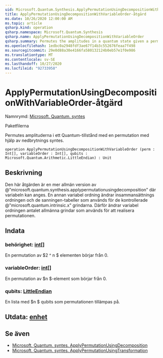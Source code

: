 ```yaml
---
uid: Microsoft.Quantum.Synthesis.ApplyPermutationUsingDecompositionWithVariableOrder
title: ApplyPermutationUsingDecompositionWithVariableOrder-åtgärd
ms.date: 10/26/2020 12:00:00 AM
ms.topic: article
qsharp.kind: operation
qsharp.namespace: Microsoft.Quantum.Synthesis
qsharp.name: ApplyPermutationUsingDecompositionWithVariableOrder
qsharp.summary: Permutes the amplitudes in a quantum state given a permutation using decomposition-based synthesis.
ms.openlocfilehash: 1edbc0a2948fdf3ae67f14b3c552676feaa7f498
ms.sourcegitcommit: 29e0d88a30e4166fa580132124b0eb57e1f0e986
ms.translationtype: MT
ms.contentlocale: sv-SE
ms.lasthandoff: 10/27/2020
ms.locfileid: "92733958"
---
```

# <a name="applypermutationusingdecompositionwithvariableorder-operation"></a>ApplyPermutationUsingDecompositionWithVariableOrder-åtgärd

Namnrymd: [Microsoft. Quantum. syntes](xref:Microsoft.Quantum.Synthesis)

Paketfilerna [](https://nuget.org/packages/)


Permutes amplituderna i ett Quantum-tillstånd med en permutation med hjälp av nedbrytnings syntes.

```qsharp
operation ApplyPermutationUsingDecompositionWithVariableOrder (perm : Int[], variableOrder : Int[], qubits : Microsoft.Quantum.Arithmetic.LittleEndian) : Unit
```


## <a name="description"></a>Beskrivning

Den här åtgärden är en mer allmän version av @"microsoft.quantum.synthesis.applypermutationusingdecomposition" där variabeln kan anges. En annan variabel ordning ändrar insammansättnings ordningen och de sanningen-tabeller som används för de kontrollerade @"microsoft.quantum.intrinsic.x" grindarna.  Därför ändrar variabel ordningen antalet allmänna grindar som används för att realisera permutationen.

## <a name="input"></a>Indata

### <a name="perm--int"></a>behörighet: [int](xref:microsoft.quantum.lang-ref.int)[]

En permutation av $2 ^ n $ elementen börjar från 0.


### <a name="variableorder--int"></a>variableOrder: [int](xref:microsoft.quantum.lang-ref.int)[]

En permutation av $n $-element som börjar från 0.


### <a name="qubits--littleendian"></a>qubits: [LittleEndian](xref:Microsoft.Quantum.Arithmetic.LittleEndian)

En lista med $n $ qubits som permutationen tillämpas på.



## <a name="output--unit"></a>Utdata: [enhet](xref:microsoft.quantum.lang-ref.unit)



## <a name="see-also"></a>Se även

- [Microsoft. Quantum. syntes. ApplyPermutationUsingDecomposition](xref:Microsoft.Quantum.Synthesis.ApplyPermutationUsingDecomposition)
- [Microsoft. Quantum. syntes. ApplyPermutationUsingTransformation](xref:Microsoft.Quantum.Synthesis.ApplyPermutationUsingTransformation)